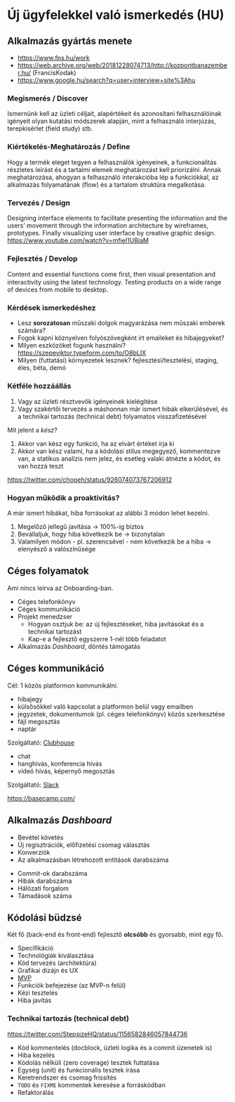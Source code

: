 # Új ügyfelekkel való ismerkedés (HU)

## Alkalmazás gyártás menete

- https://www.fps.hu/work
- https://web.archive.org/web/20181228074713/http://kozpontbanazember.hu/ (FrancisKodak)
- https://www.google.hu/search?q=user+interview+site%3Ahu

### Megismerés / Discover

Ismernünk kell az üzleti céljait, alapértékeit
és azonosítani felhasználóinak igényeit
olyan kutatási módszerek alapján,
mint a felhasználó interjúzás, terepkísérlet (field study) stb.

### Kiértékelés-Meghatározás / Define

Hogy a termék eleget tegyen a felhasználók igényeinek,
a funkcionalitás részletes leírást
és a tartalmi elemek meghatározást kell priorizálni.
Annak meghatározása, ahogyan a felhasználó interakcióba lép a funkciókkal,
az alkalmazás folyamatának (flow) és a tartalom struktúra megalkotása.

### Tervezés / Design

Designing interface elements to facilitate presenting the information
and the users’ movement through the information architecture by wireframes, prototypes.
Finally visualizing user interface by creative graphic design.
https://www.youtube.com/watch?v=mfieI1UBiaM

### Fejlesztés / Develop

Content and essential functions come ﬁrst,
then visual presentation and interactivity using the latest technology.
Testing products on a wide range of devices from mobile to desktop.


### Kérdések ismerkedéshez

- Lesz **sorozatosan** műszaki dolgok magyarázása nem műszaki emberek számára?
- Fogok kapni köznyelven folyószövegként írt emaileket és hibajegyeket?
- Milyen eszközöket fogunk használni?
  https://szepeviktor.typeform.com/to/O8bLIX
- Milyen (futtatási) környezetek lesznek?
  fejlesztési/tesztelési, staging, éles, béta, demó

### Kétféle hozzáállás

1. Vagy az üzleti résztvevők igényeinek kielégítése
2. Vagy szakértői tervezés a máshonnan már ismert hibák elkerülésével,
   és a technikai tartozás (technical debt) folyamatos visszafizetésével

Mit jelent a _kész_?

1. Akkor van kész egy funkció, ha az elvárt értéket írja ki
2. Akkor van kész valami, ha a kódolási stílus megegyező, kommentezve van, a statikus analízis nem jelez,
   és esetleg valaki átnézte a kódot, és van hozzá teszt

https://twitter.com/chopeh/status/926074073767206912

### Hogyan működik a proaktivitás?

A már ismert hibákat, hiba forrásokat az alábbi 3 módon lehet kezelni.

1. Megelőző jellegű javítása → 100%-ig biztos
2. Bevállaljuk, hogy hiba következik be → bizonytalan
3. Valamilyen módon - pl. szerencsével - nem következik be a hiba → elenyésző a valószínűsége


## Céges folyamatok

Ami nincs leírva az Onboarding-ban.

- Céges telefonkönyv
- Céges kommunikáció
- Projekt menedzser
  - Hogyan osztjuk be: az új fejlesztéseket, hiba javításokat és a technikai tartozást
  - Kap-e a fejlesztő egyszerre 1-nél több feladatot
- Alkalmazás _Dashboard_, döntés támogatás


## Céges kommunikáció

Cél: 1 közös platformon kommunikálni.

- hibajegy
- külsősökkel való kapcsolat a platformon belül vagy emailben
- jegyzetek, dokumentumok (pl. céges telefonkönyv) közös szerkesztése
- fájl megosztás
- naptár

Szolgáltató: [Clubhouse](https://clubhouse.io/)

* chat
* hanghívás, konferencia hívás
* videó hívás, képernyő megosztás

Szolgáltató: [Slack](https://slack.com/)

https://basecamp.com/

## Alkalmazás _Dashboard_

- Bevétel követés
- Új regisztrációk, előfizetési csomag választás
- Konverziók
- Az alkalmazásban létrehozott entitások darabszáma

* Commit-ok darabszáma
* Hibák darabszáma
* Hálózati forgalom
* Támadások száma

## Kódolási büdzsé

Két fő (back-end és front-end) fejlesztő **olcsóbb** és gyorsabb, mint egy fő.

- Specifikáció
- Technológiák kiválasztása
- Kód tervezés (architektúra)
- Grafikai dizájn és UX
- [MVP](https://en.wikipedia.org/wiki/Minimum_viable_product)
- Funkciók befejezése (az MVP-n felül)
- Kézi tesztelés
- Hiba javítás

### Technikai tartozás (technical debt)

https://twitter.com/StepsizeHQ/status/1156582846057844736

- Kód kommentelés (docblock, üzleti logika és a commit üzenetek is)
- Hiba kezelés
- Kódolás nélküli (zero coverage) tesztek futtatása
- Egység (unit) és funkcionális tesztek írása
- Keretrendszer és csomag frissítés
- `TODO` és `FIXME` kommentek keresése a forráskódban
- Refaktorálás
